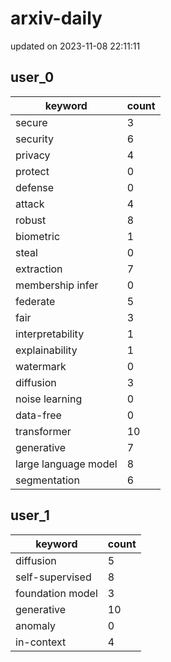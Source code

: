 # arxiv-daily
updated on 2023-11-08 22:11:11
## user_0
| keyword | count |
| - | - |
| secure | 3 |
| security | 6 |
| privacy | 4 |
| protect | 0 |
| defense | 0 |
| attack | 4 |
| robust | 8 |
| biometric | 1 |
| steal | 0 |
| extraction | 7 |
| membership infer | 0 |
| federate | 5 |
| fair | 3 |
| interpretability | 1 |
| explainability | 1 |
| watermark | 0 |
| diffusion | 3 |
| noise learning | 0 |
| data-free | 0 |
| transformer | 10 |
| generative | 7 |
| large language model | 8 |
| segmentation | 6 |
## user_1
| keyword | count |
| - | - |
| diffusion | 5 |
| self-supervised | 8 |
| foundation model | 3 |
| generative | 10 |
| anomaly | 0 |
| in-context | 4 |
